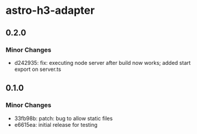 # astro-h3-adapter

## 0.2.0

### Minor Changes

- d242935: fix: executing node server after build now works; added start export on server.ts

## 0.1.0

### Minor Changes

- 33fb98b: patch: bug to allow static files
- e6615ea: initial release for testing
